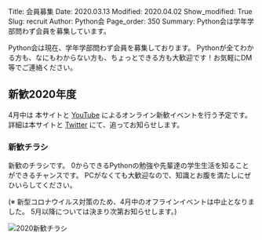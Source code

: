 Title: 会員募集
Date: 2020.03.13
Modified: 2020.04.02
Show_modified: True
Slug: recruit
Author: Python会
Page_order: 350
Summary: Python会は学年学部問わず会員を募集しています。

Python会は現在、学年学部問わず会員を募集しております。
Pythonが全てわかる方も、なにもわからない方も、ちょっとできる方も大歓迎です！お気軽にDM等でご連絡ください。

## 新歓2020年度
4月中は 本サイトと [YouTube](https://www.youtube.com/channel/UCh1eAeDCpsZeOh0Z9paNfHQ) によるオンライン新歓イベントを行う予定です。
詳細は本サイトと [Twitter](https://twitter.com/oumed_python) にて、追ってお知らせします。

### 新歓チラシ
新歓のチラシです。
0からできるPythonの勉強や先輩達の学生生活を知ることができるチャンスです。
PCがなくても大歓迎なので、知識とお腹を満たしにぜひいらしてください。

(※ 新型コロナウイルス対策のため、4月中のオフラインイベントは中止となりました。
5月以降については決まり次第お知らせします。)

![2020新歓チラシ]({attach}images/recruit/shinkan2020.jpg)
